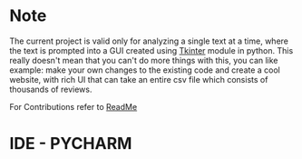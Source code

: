 # Note
The current project is valid only for analyzing a single text at a time, where the text is prompted into a GUI created using 
[Tkinter](https://www.tutorialspoint.com/python/python_gui_programming.htm#:~:text=Tkinter%20is%20the%20standard%20GUI,Tkinter%20is%20an%20easy%20task.) 
module in python. This really doesn't mean that you can't do more things with this, you can like example: make your own changes to the existing code and create 
a cool website, with rich UI that can take an entire csv file which consists of thousands of reviews.

For Contributions refer to [ReadMe](https://github.com/Cloud-Community-Group/Azure-Cognitive-Services_Sentiment-Analysis/blob/main/README.md)

# IDE - PYCHARM
